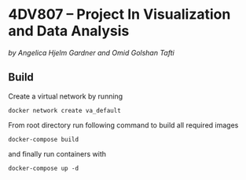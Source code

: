 # 4DV807 – Project In Visualization and Data Analysis

_by Angelica Hjelm Gardner and Omid Golshan Tafti_

## Build

Create a virtual network by running

    docker network create va_default

From root directory run following command to build all required images

    docker-compose build

and finally run containers with

    docker-compose up -d
